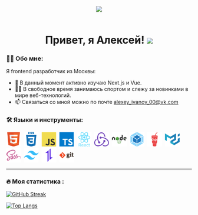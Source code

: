 <div id="header" align="center">
  <img src="https://media1.giphy.com/media/v1.Y2lkPTc5MGI3NjExNTBsNjhsZGdna2VreTd2azFtbjFsZjRpbTdsOGMxOGJsa3lzbHptNSZlcD12MV9pbnRlcm5hbF9naWZfYnlfaWQmY3Q9Zw/765ccrAiB0g9z6EApL/giphy.gif" width="200"/>
</div>
<div align="center"> 
  <img src="https://komarev.com/ghpvc/?username=unlucker5&style=flat-square&color=blue" alt=""/>
</div>

<h1 align="center">
  Привет, я Алексей!
  <img src="https://media.giphy.com/media/hvRJCLFzcasrR4ia7z/giphy.gif" width="30px"/>
</h1>

### 🧑‍💼 Обо мне:

Я frontend разработчик из Москвы: 
- 🌱 В данный момент активно изучаю Next.js и Vue.
- 🏃‍♂️ В свободное время занимаюсь спортом и слежу за новинками в мире веб-технологий.
- 📫 Связаться со мной можно по почте alexey_ivanov_00@vk.com

 ### :hammer_and_wrench: Языки и инструменты:
 <div>
  <img src="https://github.com/devicons/devicon/blob/master/icons/html5/html5-original.svg" title="HTML5" alt="HTML" width="40" height="40"/>&nbsp;
  <img src="https://github.com/devicons/devicon/blob/master/icons/css3/css3-plain-wordmark.svg"  title="CSS3" alt="CSS" width="40" height="40"/>&nbsp;
  <img src="https://github.com/devicons/devicon/blob/master/icons/javascript/javascript-original.svg" title="JavaScript" alt="JavaScript" width="40" height="40"/>&nbsp;
  <img src="https://github.com/devicons/devicon/blob/master/icons/typescript/typescript-original.svg" title="TypeScript" alt="TypeScript" width="40" height="40"/>&nbsp;
  <img src="https://github.com/devicons/devicon/blob/master/icons/react/react-original-wordmark.svg" title="React" alt="React" width="40" height="40"/>&nbsp;
  <img src="https://github.com/devicons/devicon/blob/master/icons/redux/redux-original.svg" title="Redux" alt="Redux " width="40" height="40"/>&nbsp;
  <img src="https://github.com/devicons/devicon/blob/master/icons/nodejs/nodejs-original-wordmark.svg" title="NodeJS" alt="NodeJS" width="40" height="40"/>&nbsp;
  <img src="https://github.com/devicons/devicon/blob/master/icons/webpack/webpack-original.svg" title="Webpack" alt="Webpack" width="40" height="40"/>&nbsp;
  <img src="https://github.com/devicons/devicon/blob/master/icons/gulp/gulp-plain.svg" title="Gulp" alt="Gulp" width="40" height="40"/>&nbsp;  
  <img src="https://github.com/devicons/devicon/blob/master/icons/materialui/materialui-original.svg" title="Material UI" alt="Material UI" width="40" height="40"/>&nbsp;
  <img src="https://github.com/devicons/devicon/blob/master/icons/sass/sass-original.svg" title="SASS" alt="SASS" width="40" height="40"/>&nbsp;
  <img src="https://github.com/devicons/devicon/blob/master/icons/tailwindcss/tailwindcss-original.svg" title="TailwindCSS" alt="TailwindCSS" width="40" height="40"/>&nbsp;
  <img src="https://github.com/devicons/devicon/blob/master/icons/axios/axios-plain.svg" title="Axios" alt="Axios" width="40" height="40"/>&nbsp;
  <img src="https://github.com/devicons/devicon/blob/master/icons/git/git-original-wordmark.svg" title="Git" **alt="Git" width="40" height="40"/> 
</div>

---

### :fire: Моя статистика :

[![GitHub Streak](https://github-readme-streak-stats.herokuapp.com?user=unlucker5&date_format=j%20M%5B%20Y%5D)](https://git.io/streak-stats)

[![Top Langs](https://github-readme-stats.vercel.app/api/top-langs/?username=unlucker5&layout=compact)](https://github.com/anuraghazra/github-readme-stats)


  


<!---
unlucker5/unlucker5 is a ✨ special ✨ repository because its `README.md` (this file) appears on your GitHub profile.
You can click the Preview link to take a look at your changes.
--->
